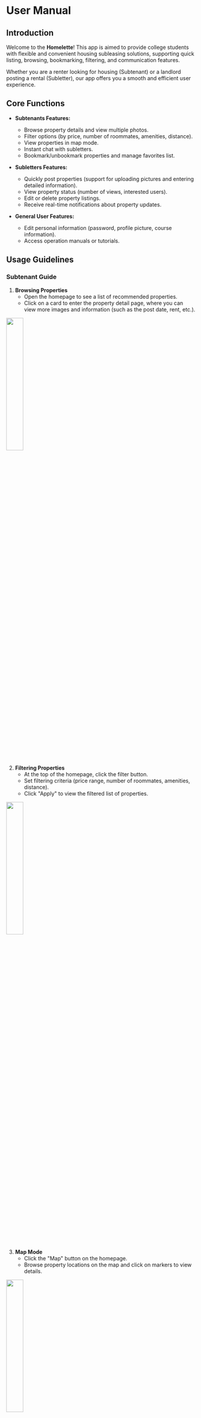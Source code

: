 # User Manual
## Introduction
Welcome to the **Homelette**! This app is aimed to provide college students with flexible and convenient housing subleasing solutions, supporting quick listing, browsing, bookmarking, filtering, and communication features.

Whether you are a renter looking for housing (Subtenant) or a landlord posting a rental (Subletter), our app offers you a smooth and efficient user experience.

## Core Functions
- **Subtenants Features:**
  - Browse property details and view multiple photos.
  - Filter options (by price, number of roommates, amenities, distance).
  - View properties in map mode.
  - Instant chat with subletters.
  - Bookmark/unbookmark properties and manage favorites list.

- **Subletters Features:**
  - Quickly post properties (support for uploading pictures and entering detailed information).
  - View property status (number of views, interested users).
  - Edit or delete property listings.
  - Receive real-time notifications about property updates.

- **General User Features:**
  - Edit personal information (password, profile picture, course information).
  - Access operation manuals or tutorials.


## Usage Guidelines
### Subtenant Guide

1. **Browsing Properties**
   - Open the homepage to see a list of recommended properties.
   - Click on a card to enter the property detail page, where you can view more images and information (such as the post date, rent, etc.).

<img src="https://github.com/ucsb-cs184-f24/team14sublet/blob/main/Homelette/assets/images/browser.png" width=30% height=30% />

2. **Filtering Properties**
   - At the top of the homepage, click the filter button.
   - Set filtering criteria (price range, number of roommates, amenities, distance).
   - Click "Apply" to view the filtered list of properties.
<img src="https://github.com/ucsb-cs184-f24/team14sublet/blob/main/Homelette/assets/images/filters.png" width=30% height=30% />

3. **Map Mode**
   - Click the "Map" button on the homepage.
   - Browse property locations on the map and click on markers to view details.

<img src="https://github.com/ucsb-cs184-f24/team14sublet/blob/main/Homelette/assets/images/map.png" width=30% height=30% />

4. **Bookmarking Properties**
   - On the property detail page or in the property list, click the heart button to add to your favorites.
   - Manage your bookmarked properties on the "Favorites" page.

5. **Chat Function**
   - Click the "Chat" button on the property detail page to enter the instant chat interface.
   - Communicate directly with the subletters to learn more about the property.

<img src="https://github.com/ucsb-cs184-f24/team14sublet/blob/main/Homelette/assets/images/Chat.webp" width=30% height=30% />

### Subletter Guide
1. **Posting a Property**
   - In the bottom navigation bar, click "Post".
   - Fill in the property details (title, description, price, etc.), and upload pictures.
   - Once submitted, the property will be posted immediately.

<img src="https://github.com/ucsb-cs184-f24/team14sublet/blob/main/Homelette/assets/images/post.png" width=30% height=30% />


2. **Managing Properties**
   - On the "My Properties" page, view all posted properties.
   - Click on a property to edit information or delete it.

3. **Viewing Analytics**
   - On the property management page, view the number of times each property has been viewed and the number of interested users.

4. **Instant Notifications**
   - When a user shows interest in a property, you will receive a notification.
   - Click on the notification to jump directly to the chat interface.


### User Guide

1. **Edit Personal Information**
   - On the "Profile" page, click "Edit Profile."
   - You can change your password, update your profile picture, or fill in course information.

2. **View Tutorials**
   - Click the "Help" button to view beginner guides or video tutorials.

<img src="https://github.com/ucsb-cs184-f24/team14sublet/blob/main/Homelette/assets/images/profile.png" width=30% height=30% />

## Frequently Questions
1. Why can't I post a listing?
	- Please check your internet connection to ensure that you have filled out the listing information completely and uploaded at least one image.


## Technical support
- Contact e-mail: ***@ucsb.edu
- Phone Support: +1 800 123 4567
- Hours of operation: Monday through Friday, 9:00 AM - 5:00 PM (PST)
